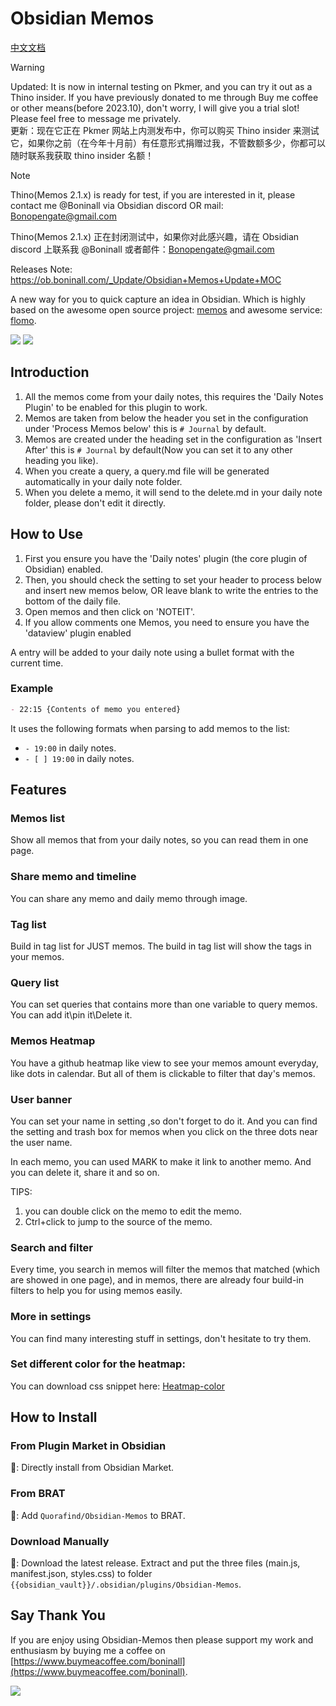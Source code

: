 # Obsidian Memos

[中文文档](./document/chinese.md)

> [!warning]
> Updated: It is now in internal testing on Pkmer, and you can try it out as a Thino insider. If you have previously donated to me through Buy me coffee or other means(before 2023.10), don't worry, I will give you a trial slot! Please feel free to message me privately.
> <br>
> 更新：现在它正在 Pkmer 网站上内测发布中，你可以购买 Thino insider 来测试它，如果你之前（在今年十月前）有任意形式捐赠过我，不管数额多少，你都可以随时联系我获取 thino insider 名额！

> [!note]
> Thino(Memos 2.1.x) is ready for test, if you are interested in it, please contact me @Boninall via Obsidian discord OR mail: Bonopengate@gmail.com
> 
> Thino(Memos 2.1.x) 正在封闭测试中，如果你对此感兴趣，请在 Obsidian discord 上联系我 @Boninall 或者邮件：Bonopengate@gmail.com
>
> Releases Note: https://ob.boninall.com/_Update/Obsidian+Memos+Update+MOC

A new way for you to quick capture an idea in Obsidian. Which is highly based on the awesome open source project: [memos](https://github.com/justmemos/memos) and awesome service: [flomo](https://flomoapp.com/).

![](https://raw.githubusercontent.com/Quorafind/Obsidian-Memos/main/document/Memos-Desktop.png)
![](https://raw.githubusercontent.com/Quorafind/Obsidian-Memos/main/document/Memos-Mobile.png)

## Introduction

1. All the memos come from your daily notes, this requires the 'Daily Notes Plugin' to be enabled for this plugin to work.
2. Memos are taken from below the header you set in the configuration under 'Process Memos below' this is `# Journal` by default.
3. Memos are created under the heading set in the configuration as 'Insert After' this is `# Journal` by default(Now you can set it to any other heading you like).
4. When you create a query, a query.md file will be generated automatically in your daily note folder.
5. When you delete a memo, it will send to the delete.md in your daily note folder, please don't edit it directly.

## How to Use

1. First you ensure you have the 'Daily notes' plugin (the core plugin of Obsidian) enabled.
2. Then, you should check the setting to set your header to process below and insert new memos below, OR leave blank to write the entries to the bottom of the daily file.
3. Open memos and then click on 'NOTEIT'.
4. If you allow comments one Memos, you need to ensure you have the 'dataview' plugin  enabled

A entry will be added to your daily note using a bullet format with the current time.

### Example

```markdown
- 22:15 {Contents of memo you entered}
```

It uses the following formats when parsing to add memos to the list:

- `- 19:00` in daily notes.
- `- [ ] 19:00` in daily notes.

## Features

### Memos list

Show all memos that from your daily notes, so you can read them in one page.

### Share memo and timeline

You can share any memo and daily memo through image.

### Tag list

Build in tag list for JUST memos. The build in tag list will show the tags in your memos. 

### Query list

You can set queries that contains more than one variable to query memos. You can add it\pin it\Delete it. 

### Memos Heatmap

You have a github heatmap like view to see your memos amount everyday, like dots in calendar. But all of them is clickable to filter that day's memos.

### User banner 

You can set your name in setting ,so don't forget to do it. And you can find the setting and trash box for memos when you click on the three dots near the user name.

In each memo, you can used MARK to make it link to another memo. And you can delete it, share it and so on.

TIPS: 

1. you can double click on the memo to edit the memo.
2. Ctrl+click to jump to the source of the memo.

### Search and filter

Every time, you search in memos will filter the memos that matched (which are showed in one page), and in memos, there are already four build-in filters to help you for using memos easily.

### More in settings

You can find many interesting stuff in settings, don't hesitate to try them.

### Set different color for the heatmap:

You can download css snippet here: [Heatmap-color](./document/Heatmap-css-snippet.css)

## How to Install

### From Plugin Market in Obsidian

💜: Directly install from Obsidian Market.

### From BRAT

🚗: Add `Quorafind/Obsidian-Memos` to BRAT.

### Download Manually

🚚: Download the latest release. Extract and put the three files (main.js, manifest.json, styles.css) to folder `{{obsidian_vault}}/.obsidian/plugins/Obsidian-Memos`. 

## Say Thank You

If you are enjoy using Obsidian-Memos then please support my work and enthusiasm by buying me a coffee on [https://www.buymeacoffee.com/boninall](https://www.buymeacoffee.com/boninall).

<a href="https://www.buymeacoffee.com/boninall"><img src="https://img.buymeacoffee.com/button-api/?text=Buy me a coffee&emoji=&slug=boninall&button_colour=6495ED&font_colour=ffffff&font_family=Lato&outline_colour=000000&coffee_colour=FFDD00"></a>
